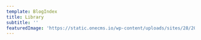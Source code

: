 ```yaml
---
template: BlogIndex
title: Library
subtitle: ''
featuredImage: 'https://static.onecms.io/wp-content/uploads/sites/28/2017/05/blue0517.jpg'
---
```


